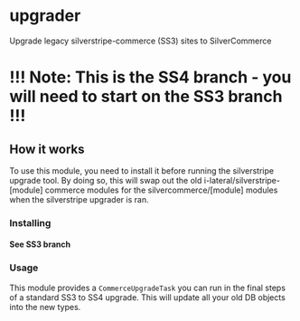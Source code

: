 # upgrader
Upgrade legacy silverstripe-commerce (SS3) sites to SilverCommerce

# !!! Note: This is the SS4 branch - you will need to start on the SS3 branch !!! 

## How it works

To use this module, you need to install it before running the silverstripe upgrade tool.
By doing so, this will swap out the old i-lateral/silverstripe-[module] commerce modules for the silvercommerce/[module] modules when the silverstripe upgrader is ran.

### Installing

#### See SS3 branch

### Usage
This module provides a `CommerceUpgradeTask` you can run in the final steps of a standard SS3 to SS4 upgrade. This will update all your old DB objects into the new types.

